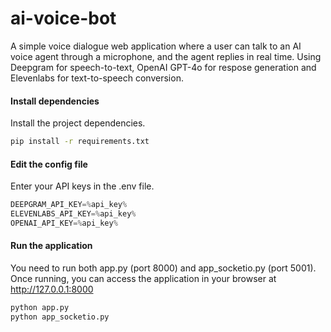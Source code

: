 # ai-voice-bot
A simple voice dialogue web application where a user can talk to an AI voice agent through a microphone, and the agent replies in real time. Using Deepgram for speech-to-text, OpenAI GPT-4o for respose generation and Elevenlabs for text-to-speech conversion.

#### Install dependencies

Install the project dependencies.

```bash
pip install -r requirements.txt
```

#### Edit the config file

Enter your API keys in the .env file.

```js
DEEPGRAM_API_KEY=%api_key%
ELEVENLABS_API_KEY=%api_key%
OPENAI_API_KEY=%api_key%
```

#### Run the application

You need to run both app.py (port 8000) and app_socketio.py (port 5001). Once running, you can access the application in your browser at <http://127.0.0.1:8000>

```bash
python app.py
python app_socketio.py
```
